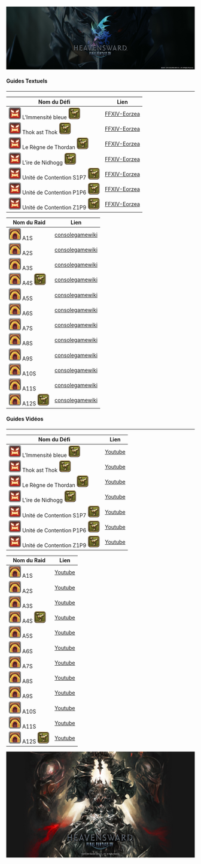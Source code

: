 ![HS Logo](img/Heavensward_Logo.png)

#### Guides Textuels
---
| Nom du Défi                                        | Lien                                                        |
| -------------------------------------------------- | ----------------------------------------------------------- |
| ![raid](img/trial.png) L'Immensité bleue ![Mount](img/mount.png)           | [FFXIV-Eorzea](https://www.ffxiv-eorzea.com/guides-instances/guide-bismarck-extreme-immensite-bleue/2021/07/14/)                                    |
| ![raid](img/trial.png) Thok ast Thok ![Mount](img/mount.png)               | [FFXIV-Eorzea](https://www.ffxiv-eorzea.com/guides-instances/guide-ravana-extreme-thok-ast-thok/2021/07/16/)                                    |
| ![raid](img/trial.png) Le Règne de Thordan ![Mount](img/mount.png)         | [FFXIV-Eorzea](https://www.ffxiv-eorzea.com/guides-instances/guide-le-regne-de-thordan-extreme/2021/08/17/)                                    |
| ![raid](img/trial.png) L'ire de Nidhogg ![Mount](img/mount.png)            | [FFXIV-Eorzea](https://www.ffxiv-eorzea.com/guides-instances/guide-ire-de-nidhogg-extreme/2021/09/26/)                                    |
| ![raid](img/trial.png) Unité de Contention S1P7 ![Mount](img/mount.png)    | [FFXIV-Eorzea](https://www.ffxiv-eorzea.com/guides-instances/guide-sephirot-extreme-unite-de-contention-s1p7/2021/11/02/)                                    |
| ![raid](img/trial.png) Unité de Contention P1P6 ![Mount](img/mount.png)    | [FFXIV-Eorzea](https://www.ffxiv-eorzea.com/guides-instances/guide-sophia-extreme-unite-de-contention-p1p6/2022/05/04/)                                    |
| ![raid](img/trial.png) Unité de Contention Z1P9 ![Mount](img/mount.png)    | [FFXIV-Eorzea](https://www.ffxiv-eorzea.com/guides-instances/guide-zurvan-extreme-unite-de-contention-z1p9/2023/04/05/)                                    |

| Nom du Raid                                        | Lien                                                        |
| -------------------------------------------------- | ----------------------------------------------------------- |
| ![raid](img/raid.png) A1S                          | [consolegamewiki](https://ffxiv.consolegameswiki.com/wiki/Alexander_-_The_Fist_of_the_Father_(Savage))                                                            |
| ![raid](img/raid.png) A2S                          | [consolegamewiki](https://ffxiv.consolegameswiki.com/wiki/Alexander_-_The_Cuff_of_the_Father_(Savage))                                                         |
| ![raid](img/raid.png) A3S                          | [consolegamewiki](https://ffxiv.consolegameswiki.com/wiki/Alexander_-_The_Arm_of_the_Father_(Savage))                                                           |
| ![raid](img/raid.png) A4S ![Mount](img/mount.png)  | [consolegamewiki](https://ffxiv.consolegameswiki.com/wiki/Alexander_-_The_Burden_of_the_Father_(Savage))                                                            |
| ![raid](img/raid.png) A5S                          | [consolegamewiki](https://ffxiv.consolegameswiki.com/wiki/Alexander_-_The_Fist_of_the_Son_(Savage))                                                            |
| ![raid](img/raid.png) A6S                          | [consolegamewiki](https://ffxiv.consolegameswiki.com/wiki/Alexander_-_The_Cuff_of_the_Son_(Savage))                                                          |
| ![raid](img/raid.png) A7S                          | [consolegamewiki](https://ffxiv.consolegameswiki.com/wiki/Alexander_-_The_Arm_of_the_Son_(Savage))                                                            |
| ![raid](img/raid.png) A8S                          | [consolegamewiki](https://ffxiv.consolegameswiki.com/wiki/Alexander_-_The_Burden_of_the_Son_(Savage))                                                            |
| ![raid](img/raid.png) A9S                          | [consolegamewiki](https://ffxiv.consolegameswiki.com/wiki/Alexander_-_The_Eyes_of_the_Creator_(Savage))                                                            |
| ![raid](img/raid.png) A10S                         | [consolegamewiki](https://ffxiv.consolegameswiki.com/wiki/Alexander_-_The_Breath_of_the_Creator_(Savage))                                                            |
| ![raid](img/raid.png) A11S                         | [consolegamewiki](https://ffxiv.consolegameswiki.com/wiki/Alexander_-_The_Heart_of_the_Creator_(Savage))                                                            |
| ![raid](img/raid.png) A12S ![Mount](img/mount.png) | [consolegamewiki](https://ffxiv.consolegameswiki.com/wiki/Alexander_-_The_Soul_of_the_Creator_(Savage))                                                            |

#### Guides Vidéos
---
| Nom du Défi                                        | Lien                                                        |
| -------------------------------------------------- | ----------------------------------------------------------- |
| ![raid](img/trial.png) L'Immensité bleue ![Mount](img/mount.png)           | [Youtube](https://youtu.be/6oDcxbgKbZo?si=jKvb2ao3FPdlwq-R)                                     |
| ![raid](img/trial.png) Thok ast Thok ![Mount](img/mount.png)               | [Youtube](https://youtu.be/utszaxFWWbs?si=QeRE-4PE9P0_SwBZ)                                    |
| ![raid](img/trial.png) Le Règne de Thordan ![Mount](img/mount.png)         | [Youtube](https://youtu.be/seztdDxnTMw?si=cZdIvjYlVaGwxxVP)                                    |
| ![raid](img/trial.png) L'ire de Nidhogg ![Mount](img/mount.png)            | [Youtube](https://youtu.be/LNx3Dc6Rrgc?si=4SdsCUTh2ZhIC8h_)                                    |
| ![raid](img/trial.png) Unité de Contention S1P7 ![Mount](img/mount.png)    | [Youtube](https://youtu.be/hrswwtQCw_s?si=f48-2vTh1mKDi2Tn)                                    |
| ![raid](img/trial.png) Unité de Contention P1P6 ![Mount](img/mount.png)    | [Youtube](https://youtu.be/R5Xs4nux4og?si=eL5jPoigYNdkiL7t)                                   |
| ![raid](img/trial.png) Unité de Contention Z1P9 ![Mount](img/mount.png)    | [Youtube](https://youtu.be/9QW42kADEfo?si=354sf9Qdm-jGhO1d)                                    |

| Nom du Raid                                        | Lien                                                        |
| -------------------------------------------------- | ----------------------------------------------------------- |
| ![raid](img/raid.png) A1S                          | [Youtube](https://youtu.be/1wLope4o9IQ?si=0UFmZac5JlzR21T0) |
| ![raid](img/raid.png) A2S                          | [Youtube](https://youtu.be/xwpuuqkGFRM?si=aBPrzdfq8O_JHXL6) |
| ![raid](img/raid.png) A3S                          | [Youtube](https://youtu.be/wyR1u_7wnos?si=hivhp59p9S1RuDn4) |
| ![raid](img/raid.png) A4S ![Mount](img/mount.png)  | [Youtube](https://youtu.be/3xJJBt-72bM?si=rYMfeV7XBDQxpU4i) |
| ![raid](img/raid.png) A5S                          | [Youtube](https://youtu.be/_c3qHbIJNkg?si=wj1kblBqGE9DXcMM) |
| ![raid](img/raid.png) A6S                          | [Youtube](https://youtu.be/h66DR4xq2hQ?si=UEItEz8yOjdjXvk-) |
| ![raid](img/raid.png) A7S                          | [Youtube](https://youtu.be/yLfp6Pv4yck?si=kJUECj50WVnjq0J5) |
| ![raid](img/raid.png) A8S                          | [Youtube](https://youtu.be/XeBr5m9Xjdk?si=FBs62f2eCiGqTZO8) |
| ![raid](img/raid.png) A9S                          | [Youtube](https://youtu.be/HVSN-Wa3IaU?si=P7q3Luxzi9n006D9) |
| ![raid](img/raid.png) A10S                         | [Youtube](https://youtu.be/FyRatEBDx44?si=CIPol-SQTcLOvHs1) |
| ![raid](img/raid.png) A11S                         | [Youtube](https://youtu.be/g043Z7yFpUM?si=QMZPGbmn7wGn7Zld) |
| ![raid](img/raid.png) A12S ![Mount](img/mount.png) | [Youtube](https://youtu.be/gouGWgI8ttc?si=bhzIzUHNkLZqco2Z) |

![HS Footer](img/HS_footer.jpg)